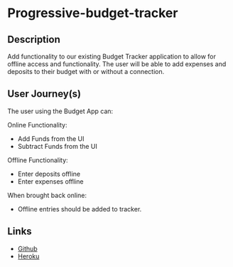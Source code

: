 # Progressive-budget-tracker

## Description

Add functionality to our existing Budget Tracker application to allow for offline access and functionality. The user will be able to add expenses and deposits to their budget with or without a connection.

## User Journey(s)

The user using the Budget App can:

Online Functionality:

- Add Funds from the UI
- Subtract Funds from the UI

Offline Functionality:

- Enter deposits offline
- Enter expenses offline

When brought back online:

- Offline entries should be added to tracker.

## Links

- [Github](https://github.com/vilmaq/progressive-budget)
- [Heroku]()
